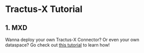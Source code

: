# Tractus-X Tutorial

## 1. MXD

Wanna deploy your own Tractus-X Connector? Or even your own dataspace? Go check out
[this tutorial](mxd/README.md) to learn how!